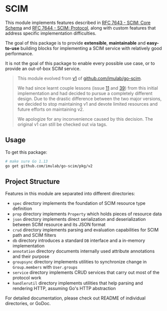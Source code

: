 # SCIM

This module implements features described in [RFC 7643 - SCIM: Core Schema](https://tools.ietf.org/html/rfc7643) and
[RFC 7644 - SCIM: Protocol](https://tools.ietf.org/html/rfc7644), along with custom features that address specific 
implementation difficulties.

The goal of this package is to provide __extensible__, __maintainable__ and __easy-to-use__ building blocks for 
implementing a SCIM service with relatively good performance.

It is not the goal of this package to enable every possible use case, or to provide an out-of-box SCIM service.

> This module evolved from [v1](https://github.com/imulab/go-scim/releases/tag/v1.0.1) of 
  [github.com/imulab/go-scim](https://github.com/imulab/go-scim/tree/v1.0.1). 
>
> We had since learnt couple lessons (issue [11](https://github.com/imulab/go-scim/issues/11) and [39](https://github.com/imulab/go-scim/issues/39)) 
  from this initial implementation and had decided to pursue a completely different design. Due to the drastic
  difference between the two major versions, we decided to stop maintaining v1 and devote limited resources and future 
  efforts on maintaining v2. 
>
> We apologize for any inconvenience caused by this decision. The original v1 can still be checked out via tags.

## Usage

To get this package:

```bash
# make sure Go 1.13
go get github.com/imulab/go-scim/pkg/v2
```

## Project Structure

Features in this module are separated into different directories:
- `spec` directory implements the foundation of SCIM resource type definition
- `prop` directory implements `Property` which holds pieces of resource data
- `json` directory implements direct serialization and deserialization between SCIM resource and its JSON format
- `crud` directory implements parsing and evaluation capabilities for SCIM path and SCIM filters
- `db` directory introduces a standard `DB` interface and a in-memory implementation
- `annotation` directory documents internally used attribute annotations and their purpose
- `groupsync` directory implements utilities to synchronize change in `Group.members` with `User.groups`
- `service` directory implements CRUD services that carry out most of the protocol work
- `handlerutil` directory implements utilities that help parsing and rendering HTTP, assuming Go's HTTP abstraction

For detailed documentation, please check out README of individual directories, or GoDoc.
